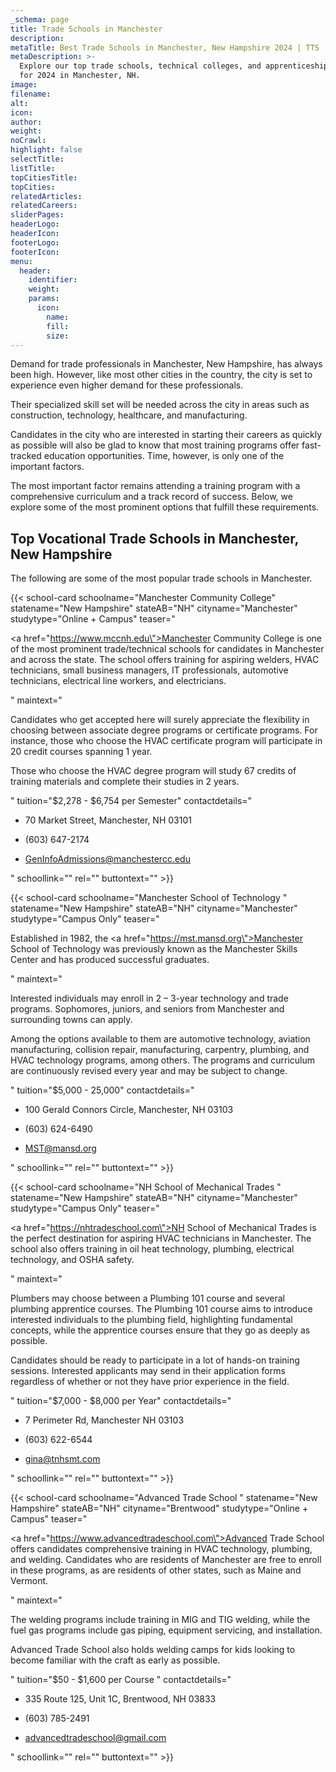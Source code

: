 ```yaml
---
_schema: page
title: Trade Schools in Manchester
description:
metaTitle: Best Trade Schools in Manchester, New Hampshire 2024 | TTS
metaDescription: >-
  Explore our top trade schools, technical colleges, and apprenticeship options
  for 2024 in Manchester, NH.
image:
filename:
alt:
icon:
author:
weight:
noCrawl:
highlight: false
selectTitle:
listTitle:
topCitiesTitle:
topCities:
relatedArticles:
relatedCareers:
sliderPages:
headerLogo:
headerIcon:
footerLogo:
footerIcon:
menu:
  header:
    identifier:
    weight:
    params:
      icon:
        name:
        fill:
        size:
---
```

Demand for trade professionals in Manchester, New Hampshire, has always been high. However, like most other cities in the country, the city is set to experience even higher demand for these professionals.

Their specialized skill set will be needed across the city in areas such as construction, technology, healthcare, and manufacturing.

Candidates in the city who are interested in starting their careers as quickly as possible will also be glad to know that most training programs offer fast-tracked education opportunities. Time, however, is only one of the important factors.

The most important factor remains attending a training program with a comprehensive curriculum and a track record of success. Below, we explore some of the most prominent options that fulfill these requirements.

## **Top Vocational Trade Schools in Manchester, New Hampshire**

The following are some of the most popular trade schools in Manchester.

{{< school-card schoolname="Manchester Community College" statename="New Hampshire" stateAB="NH" cityname="Manchester" studytype="Online + Campus" teaser="<p><a href=\"https://www.mccnh.edu\">Manchester Community College</a> is one of the most prominent trade/technical schools for candidates in Manchester and across the state. The school offers training for aspiring welders, HVAC technicians, small business managers, IT professionals, automotive technicians, electrical line workers, and electricians.</p>" maintext="<p>Candidates who get accepted here will surely appreciate the flexibility in choosing between associate degree programs or certificate programs. For instance, those who choose the HVAC certificate program will participate in 20 credit courses spanning 1 year.</p><p>Those who choose the HVAC degree program will study 67 credits of training materials and complete their studies in 2 years.</p>" tuition="$2,278 - $6,754 per Semester" contactdetails="<ul><li><p>70 Market Street, Manchester, NH 03101</p></li><li><p>(603) 647-2174</p></li><li><p>GenInfoAdmissions@manchestercc.edu</p></li></ul>" schoollink="" rel="" buttontext="" >}}

{{< school-card schoolname="Manchester School of Technology " statename="New Hampshire" stateAB="NH" cityname="Manchester" studytype="Campus Only" teaser="<p>Established in 1982, the <a href=\"https://mst.mansd.org\">Manchester School of Technology</a> was previously known as the Manchester Skills Center and has produced successful graduates.</p>" maintext="<p>Interested individuals may enroll in 2 – 3-year technology and trade programs. Sophomores, juniors, and seniors from Manchester and surrounding towns can apply.</p><p>Among the options available to them are automotive technology, aviation manufacturing, collision repair, manufacturing, carpentry, plumbing, and HVAC technology programs, among others. The programs and curriculum are continuously revised every year and may be subject to change.</p>" tuition="$5,000 - 25,000" contactdetails="<ul><li><p>100 Gerald Connors Circle, Manchester, NH 03103</p></li><li><p>(603) 624-6490</p></li><li><p>MST@mansd.org</p></li></ul>" schoollink="" rel="" buttontext="" >}}

{{< school-card schoolname="NH School of Mechanical Trades " statename="New Hampshire" stateAB="NH" cityname="Manchester" studytype="Campus Only" teaser="<p><a href=\"https://nhtradeschool.com\">NH School of Mechanical Trades</a> is the perfect destination for aspiring HVAC technicians in Manchester. The school also offers training in oil heat technology, plumbing, electrical technology, and OSHA safety.</p>" maintext="<p>Plumbers may choose between a Plumbing 101 course and several plumbing apprentice courses. The Plumbing 101 course aims to introduce interested individuals to the plumbing field, highlighting fundamental concepts, while the apprentice courses ensure that they go as deeply as possible.</p><p>Candidates should be ready to participate in a lot of hands-on training sessions. Interested applicants may send in their application forms regardless of whether or not they have prior experience in the field.</p>" tuition="$7,000 - $8,000 per Year" contactdetails="<ul><li><p>7 Perimeter Rd, Manchester NH 03103</p></li><li><p>(603) 622-6544</p></li><li><p>gina@tnhsmt.com</p></li></ul>" schoollink="" rel="" buttontext="" >}}

{{< school-card schoolname="Advanced Trade School " statename="New Hampshire" stateAB="NH" cityname="Brentwood" studytype="Online + Campus" teaser="<p><a href=\"https://www.advancedtradeschool.com\">Advanced Trade School</a> offers candidates comprehensive training in HVAC technology, plumbing, and welding. Candidates who are residents of Manchester are free to enroll in these programs, as are residents of other states, such as Maine and Vermont.</p>" maintext="<p>The welding programs include training in MIG and TIG welding, while the fuel gas programs include gas piping, equipment servicing, and installation.</p><p>Advanced Trade School also holds welding camps for kids looking to become familiar with the craft as early as possible.</p>" tuition="$50 - $1,600 per Course " contactdetails="<ul><li><p>335 Route 125, Unit 1C, Brentwood, NH 03833</p></li><li><p>(603) 785-2491</p></li><li><p>advancedtradeschool@gmail.com</p></li></ul>" schoollink="" rel="" buttontext="" >}}